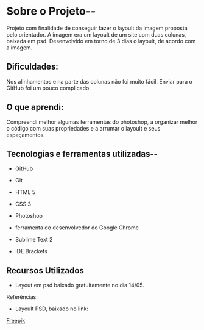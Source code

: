 # Sobre o Projeto--
Projeto com finalidade de conseguir fazer o layoult da imagem proposta pelo orientador. A imagem era um layoult de um site com duas colunas, baixada em psd. Desenvolvido em torno de 3 dias o layoult, de acordo com a imagem.

## Dificuldades:
Nos alinhamentos e na parte das colunas não foi muito fácil. Enviar para o GitHub foi um pouco complicado.

## O que aprendi:
Compreendi melhor algumas ferramentas do photoshop, a organizar melhor o código com suas propriedades e a arrumar o layoult e seus espaçamentos.

## Tecnologias e ferramentas utilizadas--

- GitHub
- Git
- HTML 5
- CSS 3

- Photoshop
- ferramenta do desenvolvedor do Google Chrome
- Sublime Text 2
- IDE Brackets

## Recursos Utilizados

- Layout em psd baixado gratuitamente no dia 14/05.

Referências:

- Layoult PSD, baixado no link:

[Freepik](http://br.freepik.com/index.php?goto=41&idd=597752&url=aHR0cDovL3hvb3BsYXRlLmNvbS90ZW1wbGF0ZS9kZXRhaWxzLzI2MjctZWNvLWJ1c2luZXNzLXBzZC10ZW1wbGF0ZQ==)
